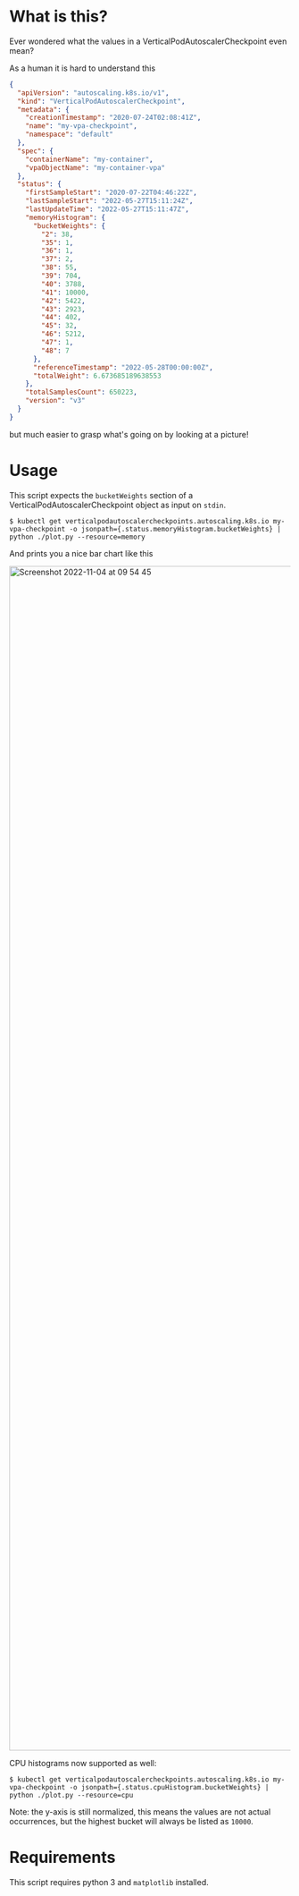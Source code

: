 # What is this?
Ever wondered what the values in a VerticalPodAutoscalerCheckpoint even mean?

As a human it is hard to understand this

```json
{
  "apiVersion": "autoscaling.k8s.io/v1",
  "kind": "VerticalPodAutoscalerCheckpoint",
  "metadata": {
    "creationTimestamp": "2020-07-24T02:08:41Z",
    "name": "my-vpa-checkpoint",
    "namespace": "default"
  },
  "spec": {
    "containerName": "my-container",
    "vpaObjectName": "my-container-vpa"
  },
  "status": {
    "firstSampleStart": "2020-07-22T04:46:22Z",
    "lastSampleStart": "2022-05-27T15:11:24Z",
    "lastUpdateTime": "2022-05-27T15:11:47Z",
    "memoryHistogram": {
      "bucketWeights": {
        "2": 38,
        "35": 1,
        "36": 1,
        "37": 2,
        "38": 55,
        "39": 704,
        "40": 3788,
        "41": 10000,
        "42": 5422,
        "43": 2923,
        "44": 402,
        "45": 32,
        "46": 5212,
        "47": 1,
        "48": 7
      },
      "referenceTimestamp": "2022-05-28T00:00:00Z",
      "totalWeight": 6.673685189638553
    },
    "totalSamplesCount": 650223,
    "version": "v3"
  }
}
```
but much easier to grasp what's going on by looking at a picture!

# Usage
This script expects the `bucketWeights` section of a VerticalPodAutoscalerCheckpoint object as input on `stdin`.
```
$ kubectl get verticalpodautoscalercheckpoints.autoscaling.k8s.io my-vpa-checkpoint -o jsonpath={.status.memoryHistogram.bucketWeights} | python ./plot.py --resource=memory
```

And prints you a nice bar chart like this

<img width="2118" alt="Screenshot 2022-11-04 at 09 54 45" src="https://user-images.githubusercontent.com/2256887/199932881-5322653a-1258-4d40-beae-f07d7899bb2c.png">

CPU histograms now supported as well:
```
$ kubectl get verticalpodautoscalercheckpoints.autoscaling.k8s.io my-vpa-checkpoint -o jsonpath={.status.cpuHistogram.bucketWeights} | python ./plot.py --resource=cpu
```

Note: the y-axis is still normalized, this means the values are not actual occurrences, but the highest bucket will always be listed as `10000`.

# Requirements

This script requires python 3 and `matplotlib` installed.
